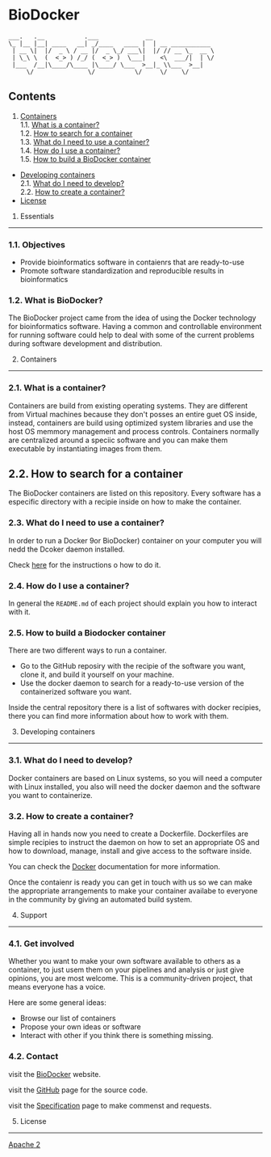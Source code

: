 BioDocker
=========

```
___.   .__           .___             __                 
\_ |__ |__| ____   __| _/____   ____ |  | __ ___________ 
 | __ \|  |/  _ \ / __ |/  _ \_/ ___\|  |/ // __ \_  __ \
 | \_\ \  (  <_> ) /_/ (  <_> )  \___|    <\  ___/|  | \/
 |___  /__|\____/\____ |\____/ \___  >__|_ \\___  >__|   
     \/               \/           \/     \/    \/       

 ```

Contents
----------

1. [Containers](#1-containers)  
  1.1. [What is a container?](#11-what-is-a-container)  
  1.2. [How to search for a container](#12-how-to-search-for-a-container)  
  1.3. [What do I need to use a container?](#13-what-do-i-need-to-use-a-container)   
  1.4. [How do I use a container?](#14-how-do-i-use-a-container)  
  1.5. [How to build a BioDocker container](#15-how-to-build-a-biodocker-container)  
* [Developing containers](#2-developing-containers)  
  2.1. [What do I need to develop?](#21-what-do-i-need-to-develop)  
  2.2. [How to create a container?](#22-how-to-create-a-container)  
* [License](#3-license)  

1. Essentials
--------------

### 1.1. Objectives

* Provide bioinformatics software in contaienrs that are ready-to-use
* Promote software standardization and reproducible results in bioinformatics

### 1.2. What is BioDocker?

The BioDocker project came from the idea of using the Docker technology for bioinformatics software. Having a common and controllable environment for running software could help to deal with some of the
current problems during software development and distribution.


2. Containers
-------------

### 2.1. What is a container?

Containers are build from existing operating systems. They are different from Virtual machines because they don't posses an entire guet OS inside, instead, containers are build using optimized system
libraries and use the host OS memmory management and process controls. Containers normally are centralized around a speciic software and you can make them executable by instantiating images from them.

## 2.2. How to search for a container

The BioDocker containers are listed on this repository. Every software has a especific directory with a recipie inside on how to make the container.

### 2.3. What do I need to use a container?

In order to run a Docker 9or BioDocker) container on your computer you will nedd the Dcoker daemon installed.

Check [here](https://docs.docker.com/installation/) for the instructions o how to do it.

### 2.4. How do I use a container?

In general the `README.md` of each project should explain you how to interact with it.

### 2.5. How to build a Biodocker container

There are two different ways to run a container.

* Go to the GitHub reposiry with the recipie of the software you want, clone it, and build it yourself on your machine.
* Use the docker daemon to search for a ready-to-use version of the containerized software you want.

Inside the central repository there is a list of softwares with docker recipies, there you can find more information about how to work with them.


3. Developing containers
-----------------------

### 3.1. What do I need to develop?

Docker containers are based on Linux systems, so you will need a computer with Linux installed, you also will need the docker daemon and the software you want to containerize.

### 3.2. How to create a container?

Having all in hands now you need to create a Dockerfile. Dockerfiles are simple recipies to instruct the daemon on how to set an appropriate OS and how to download, manage, install and
give access to the software inside.

You can check the [Docker](https://docs.docker.com/reference/builder/) documentation for more information.

Once the contaienr is ready you can get in touch with us so we can make the appropriate arrangements to make your container availabe to everyone in the community by giving an automated build system.


4. Support
----------

### 4.1. Get involved

Whether you want to make your own software available to others as a container, to just usem them on your pipelines and analysis or just give opinions, you are most welcome. This is a community-driven project, that means everyone has a voice.

Here are some general ideas:

* Browse our list of containers
* Propose your own ideas or software
* Interact with other if you think there is something missing.

### 4.2. Contact

visit the [BioDocker](http://biodocker.github.io/) website.

visit the [GitHub](https://github.com/BioDocker/biodocker) page for the source code.

visit the [Specification](https://github.com/BioDocker/specifications) page to make commenst and requests.


5. License
----------

[Apache 2](http://www.apache.org/licenses/LICENSE-2.0)
